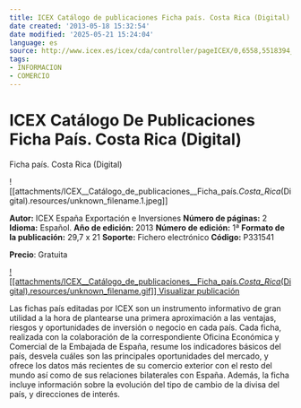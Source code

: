 ```yaml
---
title: ICEX Catálogo de publicaciones Ficha país. Costa Rica (Digital)
date created: '2013-05-18 15:32:54'
date modified: '2025-05-21 15:24:04'
language: es
source: http://www.icex.es/icex/cda/controller/pageICEX/0,6558,5518394_5519226_5560528_4678619,00.html?utm_source=AlertaPublicaciones&utm_medium=Email&utm_content=18/05/2013&utm_campaign=Ficha%20pa%C3%ADs.%20Costa%20Rica%20(Digital)
tags:
- INFORMACION
- COMERCIO
---
```


# ICEX Catálogo De Publicaciones Ficha País. Costa Rica (Digital)

Ficha país. Costa Rica (Digital)

![[attachments/ICEX__Catálogo_de_publicaciones__Ficha_país._Costa_Rica_(Digital).resources/unknown_filename.1.jpeg]]

**Autor:** ICEX España Exportación e Inversiones
**Número de páginas:** 2
**Idioma:** Español.
**Año de edición:** 2013
**Número de edición:** 1ª
**Formato de la publicación:** 29,7 x 21
**Soporte:** Fichero electrónico
**Código:** P331541

**Precio**: Gratuita

 [![[attachments/ICEX__Catálogo_de_publicaciones__Ficha_país._Costa_Rica_(Digital).resources/unknown_filename.gif]] Visualizar publicación](http://www.icex.es/icex/cma/contentTypes/common/records/viewDocument/0,,,00.bin?doc=4678619)

Las fichas país editadas por ICEX son un instrumento informativo de gran utilidad a la hora de plantearse una primera aproximación a las ventajas, riesgos y oportunidades de inversión o negocio en cada país. Cada ficha, realizada con la colaboración de la correspondiente Oficina Económica y Comercial de la Embajada de España, resume los indicadores básicos del país, desvela cuáles son las principales oportunidades del mercado, y ofrece los datos más recientes de su comercio exterior con el resto del mundo así como de sus relaciones bilaterales con España. Además, la ficha incluye información sobre la evolución del tipo de cambio de la divisa del país, y direcciones de interés.